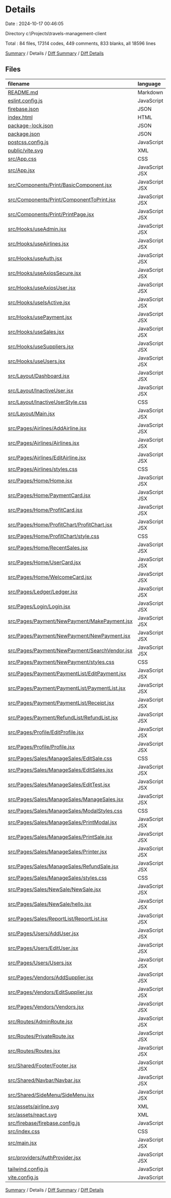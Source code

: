 # Details

Date : 2024-10-17 00:46:05

Directory c:\\Projects\\travels-management-client

Total : 84 files,  17314 codes, 449 comments, 833 blanks, all 18596 lines

[Summary](results.md) / Details / [Diff Summary](diff.md) / [Diff Details](diff-details.md)

## Files
| filename | language | code | comment | blank | total |
| :--- | :--- | ---: | ---: | ---: | ---: |
| [README.md](/README.md) | Markdown | 5 | 0 | 4 | 9 |
| [eslint.config.js](/eslint.config.js) | JavaScript | 37 | 0 | 2 | 39 |
| [firebase.json](/firebase.json) | JSON | 16 | 0 | 1 | 17 |
| [index.html](/index.html) | HTML | 14 | 0 | 1 | 15 |
| [package-lock.json](/package-lock.json) | JSON | 8,535 | 0 | 1 | 8,536 |
| [package.json](/package.json) | JSON | 44 | 0 | 1 | 45 |
| [postcss.config.js](/postcss.config.js) | JavaScript | 6 | 0 | 1 | 7 |
| [public/vite.svg](/public/vite.svg) | XML | 1 | 0 | 0 | 1 |
| [src/App.css](/src/App.css) | CSS | 0 | 0 | 1 | 1 |
| [src/App.jsx](/src/App.jsx) | JavaScript JSX | 0 | 0 | 1 | 1 |
| [src/Components/Print/BasicComponent.jsx](/src/Components/Print/BasicComponent.jsx) | JavaScript JSX | 65 | 4 | 9 | 78 |
| [src/Components/Print/ComponentToPrint.jsx](/src/Components/Print/ComponentToPrint.jsx) | JavaScript JSX | 137 | 3 | 7 | 147 |
| [src/Components/Print/PrintPage.jsx](/src/Components/Print/PrintPage.jsx) | JavaScript JSX | 10 | 0 | 4 | 14 |
| [src/Hooks/useAdmin.jsx](/src/Hooks/useAdmin.jsx) | JavaScript JSX | 18 | 7 | 5 | 30 |
| [src/Hooks/useAirlines.jsx](/src/Hooks/useAirlines.jsx) | JavaScript JSX | 14 | 0 | 4 | 18 |
| [src/Hooks/useAuth.jsx](/src/Hooks/useAuth.jsx) | JavaScript JSX | 10 | 1 | 4 | 15 |
| [src/Hooks/useAxiosSecure.jsx](/src/Hooks/useAxiosSecure.jsx) | JavaScript JSX | 32 | 9 | 7 | 48 |
| [src/Hooks/useAxiosUser.jsx](/src/Hooks/useAxiosUser.jsx) | JavaScript JSX | 11 | 2 | 3 | 16 |
| [src/Hooks/useIsActive.jsx](/src/Hooks/useIsActive.jsx) | JavaScript JSX | 18 | 1 | 5 | 24 |
| [src/Hooks/usePayment.jsx](/src/Hooks/usePayment.jsx) | JavaScript JSX | 14 | 0 | 4 | 18 |
| [src/Hooks/useSales.jsx](/src/Hooks/useSales.jsx) | JavaScript JSX | 14 | 0 | 4 | 18 |
| [src/Hooks/useSuppliers.jsx](/src/Hooks/useSuppliers.jsx) | JavaScript JSX | 14 | 0 | 4 | 18 |
| [src/Hooks/useUsers.jsx](/src/Hooks/useUsers.jsx) | JavaScript JSX | 14 | 0 | 4 | 18 |
| [src/Layout/Dashboard.jsx](/src/Layout/Dashboard.jsx) | JavaScript JSX | 79 | 0 | 8 | 87 |
| [src/Layout/InactiveUser.jsx](/src/Layout/InactiveUser.jsx) | JavaScript JSX | 49 | 5 | 6 | 60 |
| [src/Layout/InactiveUserStyle.css](/src/Layout/InactiveUserStyle.css) | CSS | 26 | 0 | 6 | 32 |
| [src/Layout/Main.jsx](/src/Layout/Main.jsx) | JavaScript JSX | 12 | 0 | 2 | 14 |
| [src/Pages/Airlines/AddAirline.jsx](/src/Pages/Airlines/AddAirline.jsx) | JavaScript JSX | 124 | 0 | 7 | 131 |
| [src/Pages/Airlines/Airlines.jsx](/src/Pages/Airlines/Airlines.jsx) | JavaScript JSX | 202 | 1 | 14 | 217 |
| [src/Pages/Airlines/EditAirline.jsx](/src/Pages/Airlines/EditAirline.jsx) | JavaScript JSX | 104 | 1 | 7 | 112 |
| [src/Pages/Airlines/styles.css](/src/Pages/Airlines/styles.css) | CSS | 11 | 1 | 3 | 15 |
| [src/Pages/Home/Home.jsx](/src/Pages/Home/Home.jsx) | JavaScript JSX | 69 | 1 | 15 | 85 |
| [src/Pages/Home/PaymentCard.jsx](/src/Pages/Home/PaymentCard.jsx) | JavaScript JSX | 115 | 0 | 6 | 121 |
| [src/Pages/Home/ProfitCard.jsx](/src/Pages/Home/ProfitCard.jsx) | JavaScript JSX | 77 | 4 | 11 | 92 |
| [src/Pages/Home/ProfitChart/ProfitChart.jsx](/src/Pages/Home/ProfitChart/ProfitChart.jsx) | JavaScript JSX | 83 | 2 | 11 | 96 |
| [src/Pages/Home/ProfitChart/style.css](/src/Pages/Home/ProfitChart/style.css) | CSS | 13 | 0 | 1 | 14 |
| [src/Pages/Home/RecentSales.jsx](/src/Pages/Home/RecentSales.jsx) | JavaScript JSX | 189 | 4 | 13 | 206 |
| [src/Pages/Home/UserCard.jsx](/src/Pages/Home/UserCard.jsx) | JavaScript JSX | 38 | 1 | 4 | 43 |
| [src/Pages/Home/WelcomeCard.jsx](/src/Pages/Home/WelcomeCard.jsx) | JavaScript JSX | 75 | 10 | 4 | 89 |
| [src/Pages/Ledger/Ledger.jsx](/src/Pages/Ledger/Ledger.jsx) | JavaScript JSX | 283 | 7 | 23 | 313 |
| [src/Pages/Login/Login.jsx](/src/Pages/Login/Login.jsx) | JavaScript JSX | 73 | 2 | 7 | 82 |
| [src/Pages/Payment/NewPayment/MakePayment.jsx](/src/Pages/Payment/NewPayment/MakePayment.jsx) | JavaScript JSX | 178 | 2 | 20 | 200 |
| [src/Pages/Payment/NewPayment/NewPayment.jsx](/src/Pages/Payment/NewPayment/NewPayment.jsx) | JavaScript JSX | 212 | 5 | 21 | 238 |
| [src/Pages/Payment/NewPayment/SearchVendor.jsx](/src/Pages/Payment/NewPayment/SearchVendor.jsx) | JavaScript JSX | 161 | 4 | 11 | 176 |
| [src/Pages/Payment/NewPayment/styles.css](/src/Pages/Payment/NewPayment/styles.css) | CSS | 11 | 1 | 3 | 15 |
| [src/Pages/Payment/PaymentList/EditPayment.jsx](/src/Pages/Payment/PaymentList/EditPayment.jsx) | JavaScript JSX | 150 | 3 | 13 | 166 |
| [src/Pages/Payment/PaymentList/PaymentList.jsx](/src/Pages/Payment/PaymentList/PaymentList.jsx) | JavaScript JSX | 196 | 7 | 19 | 222 |
| [src/Pages/Payment/PaymentList/Receipt.jsx](/src/Pages/Payment/PaymentList/Receipt.jsx) | JavaScript JSX | 37 | 0 | 5 | 42 |
| [src/Pages/Payment/RefundList/RefundList.jsx](/src/Pages/Payment/RefundList/RefundList.jsx) | JavaScript JSX | 253 | 8 | 26 | 287 |
| [src/Pages/Profile/EditProfile.jsx](/src/Pages/Profile/EditProfile.jsx) | JavaScript JSX | 144 | 13 | 14 | 171 |
| [src/Pages/Profile/Profile.jsx](/src/Pages/Profile/Profile.jsx) | JavaScript JSX | 85 | 1 | 7 | 93 |
| [src/Pages/Sales/ManageSales/EditSale.css](/src/Pages/Sales/ManageSales/EditSale.css) | CSS | 26 | 0 | 3 | 29 |
| [src/Pages/Sales/ManageSales/EditSales.jsx](/src/Pages/Sales/ManageSales/EditSales.jsx) | JavaScript JSX | 555 | 23 | 39 | 617 |
| [src/Pages/Sales/ManageSales/EditTest.jsx](/src/Pages/Sales/ManageSales/EditTest.jsx) | JavaScript JSX | 500 | 105 | 40 | 645 |
| [src/Pages/Sales/ManageSales/ManageSales.jsx](/src/Pages/Sales/ManageSales/ManageSales.jsx) | JavaScript JSX | 559 | 58 | 53 | 670 |
| [src/Pages/Sales/ManageSales/ModalStyles.css](/src/Pages/Sales/ManageSales/ModalStyles.css) | CSS | 5 | 0 | 1 | 6 |
| [src/Pages/Sales/ManageSales/PrintModal.jsx](/src/Pages/Sales/ManageSales/PrintModal.jsx) | JavaScript JSX | 160 | 4 | 16 | 180 |
| [src/Pages/Sales/ManageSales/PrintSale.jsx](/src/Pages/Sales/ManageSales/PrintSale.jsx) | JavaScript JSX | 26 | 0 | 6 | 32 |
| [src/Pages/Sales/ManageSales/Printer.jsx](/src/Pages/Sales/ManageSales/Printer.jsx) | JavaScript JSX | 50 | 2 | 6 | 58 |
| [src/Pages/Sales/ManageSales/RefundSale.jsx](/src/Pages/Sales/ManageSales/RefundSale.jsx) | JavaScript JSX | 175 | 18 | 27 | 220 |
| [src/Pages/Sales/ManageSales/styles.css](/src/Pages/Sales/ManageSales/styles.css) | CSS | 34 | 3 | 7 | 44 |
| [src/Pages/Sales/NewSale/NewSale.jsx](/src/Pages/Sales/NewSale/NewSale.jsx) | JavaScript JSX | 774 | 61 | 68 | 903 |
| [src/Pages/Sales/NewSale/hello.jsx](/src/Pages/Sales/NewSale/hello.jsx) | JavaScript JSX | 551 | 11 | 35 | 597 |
| [src/Pages/Sales/ReportList/ReportList.jsx](/src/Pages/Sales/ReportList/ReportList.jsx) | JavaScript JSX | 286 | 6 | 31 | 323 |
| [src/Pages/Users/AddUser.jsx](/src/Pages/Users/AddUser.jsx) | JavaScript JSX | 172 | 8 | 15 | 195 |
| [src/Pages/Users/EditUser.jsx](/src/Pages/Users/EditUser.jsx) | JavaScript JSX | 149 | 11 | 11 | 171 |
| [src/Pages/Users/Users.jsx](/src/Pages/Users/Users.jsx) | JavaScript JSX | 244 | 3 | 14 | 261 |
| [src/Pages/Vendors/AddSupplier.jsx](/src/Pages/Vendors/AddSupplier.jsx) | JavaScript JSX | 136 | 3 | 10 | 149 |
| [src/Pages/Vendors/EditSupplier.jsx](/src/Pages/Vendors/EditSupplier.jsx) | JavaScript JSX | 131 | 1 | 8 | 140 |
| [src/Pages/Vendors/Vendors.jsx](/src/Pages/Vendors/Vendors.jsx) | JavaScript JSX | 205 | 1 | 14 | 220 |
| [src/Routes/AdminRoute.jsx](/src/Routes/AdminRoute.jsx) | JavaScript JSX | 32 | 0 | 9 | 41 |
| [src/Routes/PrivateRoute.jsx](/src/Routes/PrivateRoute.jsx) | JavaScript JSX | 27 | 0 | 7 | 34 |
| [src/Routes/Routes.jsx](/src/Routes/Routes.jsx) | JavaScript JSX | 85 | 2 | 2 | 89 |
| [src/Shared/Footer/Footer.jsx](/src/Shared/Footer/Footer.jsx) | JavaScript JSX | 56 | 0 | 2 | 58 |
| [src/Shared/Navbar/Navbar.jsx](/src/Shared/Navbar/Navbar.jsx) | JavaScript JSX | 72 | 8 | 9 | 89 |
| [src/Shared/SideMenu/SideMenu.jsx](/src/Shared/SideMenu/SideMenu.jsx) | JavaScript JSX | 64 | 1 | 8 | 73 |
| [src/assets/airline.svg](/src/assets/airline.svg) | XML | 10 | 1 | 0 | 11 |
| [src/assets/react.svg](/src/assets/react.svg) | XML | 1 | 0 | 0 | 1 |
| [src/firebase/firebase.config.js](/src/firebase/firebase.config.js) | JavaScript | 10 | 5 | 2 | 17 |
| [src/index.css](/src/index.css) | CSS | 4 | 0 | 1 | 5 |
| [src/main.jsx](/src/main.jsx) | JavaScript JSX | 17 | 0 | 3 | 20 |
| [src/providers/AuthProvider.jsx](/src/providers/AuthProvider.jsx) | JavaScript JSX | 84 | 2 | 17 | 103 |
| [tailwind.config.js](/tailwind.config.js) | JavaScript | 31 | 1 | 3 | 35 |
| [vite.config.js](/vite.config.js) | JavaScript | 5 | 1 | 2 | 8 |

[Summary](results.md) / Details / [Diff Summary](diff.md) / [Diff Details](diff-details.md)